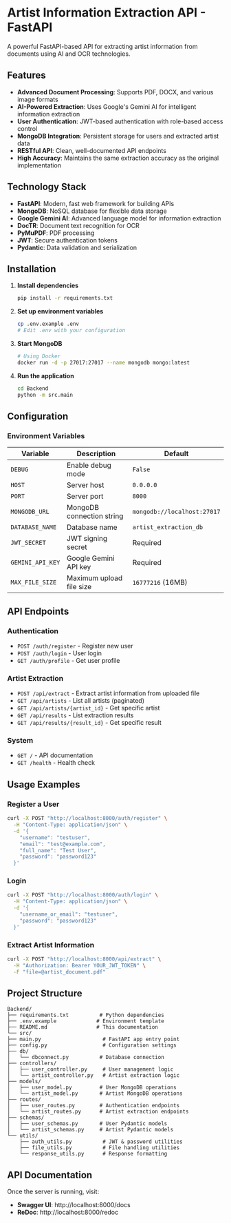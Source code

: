 # Artist Information Extraction API - FastAPI

A powerful FastAPI-based API for extracting artist information from documents using AI and OCR technologies.

## Features

- **Advanced Document Processing**: Supports PDF, DOCX, and various image formats
- **AI-Powered Extraction**: Uses Google's Gemini AI for intelligent information extraction
- **User Authentication**: JWT-based authentication with role-based access control
- **MongoDB Integration**: Persistent storage for users and extracted artist data
- **RESTful API**: Clean, well-documented API endpoints
- **High Accuracy**: Maintains the same extraction accuracy as the original implementation

## Technology Stack

- **FastAPI**: Modern, fast web framework for building APIs
- **MongoDB**: NoSQL database for flexible data storage
- **Google Gemini AI**: Advanced language model for information extraction
- **DocTR**: Document text recognition for OCR
- **PyMuPDF**: PDF processing
- **JWT**: Secure authentication tokens
- **Pydantic**: Data validation and serialization

## Installation

1. **Install dependencies**
   ```bash
   pip install -r requirements.txt
   ```

2. **Set up environment variables**
   ```bash
   cp .env.example .env
   # Edit .env with your configuration
   ```

3. **Start MongoDB**
   ```bash
   # Using Docker
   docker run -d -p 27017:27017 --name mongodb mongo:latest
   ```

4. **Run the application**
   ```bash
   cd Backend
   python -m src.main
   ```

## Configuration

### Environment Variables

| Variable | Description | Default |
|----------|-------------|---------|
| `DEBUG` | Enable debug mode | `False` |
| `HOST` | Server host | `0.0.0.0` |
| `PORT` | Server port | `8000` |
| `MONGODB_URL` | MongoDB connection string | `mongodb://localhost:27017` |
| `DATABASE_NAME` | Database name | `artist_extraction_db` |
| `JWT_SECRET` | JWT signing secret | Required |
| `GEMINI_API_KEY` | Google Gemini API key | Required |
| `MAX_FILE_SIZE` | Maximum upload file size | `16777216` (16MB) |

## API Endpoints

### Authentication
- `POST /auth/register` - Register new user
- `POST /auth/login` - User login
- `GET /auth/profile` - Get user profile

### Artist Extraction
- `POST /api/extract` - Extract artist information from uploaded file
- `GET /api/artists` - List all artists (paginated)
- `GET /api/artists/{artist_id}` - Get specific artist
- `GET /api/results` - List extraction results
- `GET /api/results/{result_id}` - Get specific result

### System
- `GET /` - API documentation
- `GET /health` - Health check

## Usage Examples

### Register a User
```bash
curl -X POST "http://localhost:8000/auth/register" \
  -H "Content-Type: application/json" \
  -d '{
    "username": "testuser",
    "email": "test@example.com",
    "full_name": "Test User",
    "password": "password123"
  }'
```

### Login
```bash
curl -X POST "http://localhost:8000/auth/login" \
  -H "Content-Type: application/json" \
  -d '{
    "username_or_email": "testuser",
    "password": "password123"
  }'
```

### Extract Artist Information
```bash
curl -X POST "http://localhost:8000/api/extract" \
  -H "Authorization: Bearer YOUR_JWT_TOKEN" \
  -F "file=@artist_document.pdf"
```

## Project Structure

```
Backend/
├── requirements.txt          # Python dependencies
├── .env.example             # Environment template
├── README.md                # This documentation
└── src/
├── main.py                    # FastAPI app entry point
├── config.py                  # Configuration settings
├── db/
│   └── dbconnect.py          # Database connection
├── controllers/
│   ├── user_controller.py     # User management logic
│   └── artist_controller.py   # Artist extraction logic
├── models/
│   ├── user_model.py         # User MongoDB operations
│   └── artist_model.py       # Artist MongoDB operations
├── routes/
│   ├── user_routes.py        # Authentication endpoints
│   └── artist_routes.py      # Artist extraction endpoints
├── schemas/
│   ├── user_schemas.py       # User Pydantic models
│   └── artist_schemas.py     # Artist Pydantic models
└── utils/
    ├── auth_utils.py          # JWT & password utilities
    ├── file_utils.py          # File handling utilities
    └── response_utils.py      # Response formatting
```

## API Documentation

Once the server is running, visit:
- **Swagger UI**: http://localhost:8000/docs
- **ReDoc**: http://localhost:8000/redoc